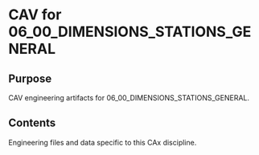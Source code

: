 # CAV for 06_00_DIMENSIONS_STATIONS_GENERAL

## Purpose
CAV engineering artifacts for 06_00_DIMENSIONS_STATIONS_GENERAL.

## Contents
Engineering files and data specific to this CAx discipline.
